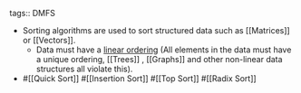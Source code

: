 tags:: DMFS

- Sorting algorithms are used to sort structured data such as [[Matrices]] or [[Vectors]].
	- Data must have a [linear ordering]([[Ordering]]) (All elements in the data must have a unique ordering, [[Trees]] , [[Graphs]] and other non-linear data structures all violate this).
- #[[Quick Sort]] #[[Insertion Sort]] #[[Top Sort]] #[[Radix Sort]]